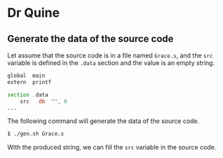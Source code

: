 # Dr Quine
## Generate the data of the source code
Let assume that the source code is in a file named `Grace.s`, and the `src` variable is defined in the `.data` section and the value is an empty string.
```asm
global  main
extern  printf

section .data
    src   db  "", 0
...
```

The following command will generate the data of the source code.
```bash
$ ./gen.sh Grace.s
```

With the produced string, we can fill the `src` variable in the source code.
